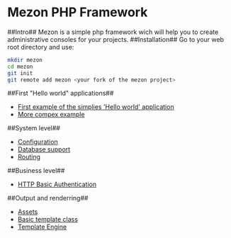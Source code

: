 # Mezon PHP Framework
##Intro##
Mezon is a simple php framework wich will help you to create administrative consoles for your projects.
##Installation##
Go to your web root directory and use:
```bash
mkdir mezon
cd mezon
git init
git remote add mezon <your fork of the mezon project>
```

##First "Hello world" applications##
- [First example of the simplies 'Hello world' application](https://github.com/alexdodonov/mezon/tree/master/doc/examples/hello-world/#hellow-world-example)
- [More compex example](https://github.com/alexdodonov/mezon/tree/master/doc/examples/simple-site/#simple-site-example)

##System level##
- [Configuration](https://github.com/alexdodonov/mezon/tree/master/conf#configuration)
- [Database support](https://github.com/alexdodonov/mezon/tree/master/vendor/pdo-crud#database-support)
- [Routing](https://github.com/alexdodonov/mezon/tree/master/vendor/routing#routing)

##Business level##
- [HTTP Basic Authentication](https://github.com/alexdodonov/mezon/tree/master/vendor/basic-auth#http-basic-authentication)

##Output and renderring##
- [Assets](https://github.com/alexdodonov/mezon/tree/master/vendor/asset#assets-with-css-and-js-files)
- [Basic template class](https://github.com/alexdodonov/mezon/tree/master/vendor/basic-template#basic-template-class)
- [Template Engine](https://github.com/alexdodonov/mezon/tree/master/vendor/template-engine#template-engine)